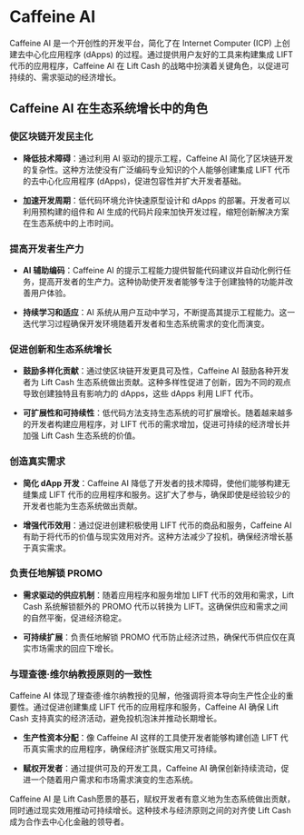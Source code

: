 # Caffeine AI

Caffeine AI 是一个开创性的开发平台，简化了在 Internet Computer (ICP) 上创建去中心化应用程序 (dApps) 的过程。通过提供用户友好的工具来构建集成 LIFT 代币的应用程序，Caffeine AI 在 Lift Cash 的战略中扮演着关键角色，以促进可持续的、需求驱动的经济增长。

## Caffeine AI 在生态系统增长中的角色
### 使区块链开发民主化

- **降低技术障碍**：通过利用 AI 驱动的提示工程，Caffeine AI 简化了区块链开发的复杂性。这种方法使没有广泛编码专业知识的个人能够创建集成 LIFT 代币的去中心化应用程序 (dApps)，促进包容性并扩大开发者基础。

- **加速开发周期**：低代码环境允许快速原型设计和 dApps 的部署。开发者可以利用预构建的组件和 AI 生成的代码片段来加快开发过程，缩短创新解决方案在生态系统中的上市时间。

### 提高开发者生产力

- **AI 辅助编码**：Caffeine AI 的提示工程能力提供智能代码建议并自动化例行任务，提高开发者的生产力。这种协助使开发者能够专注于创建独特的功能并改善用户体验。

- **持续学习和适应**：AI 系统从用户互动中学习，不断提高其提示工程能力。这一迭代学习过程确保开发环境随着开发者和生态系统需求的变化而演变。

### 促进创新和生态系统增长

- **鼓励多样化贡献**：通过使区块链开发更具可及性，Caffeine AI 鼓励各种开发者为 Lift Cash 生态系统做出贡献。这种多样性促进了创新，因为不同的观点导致创建独特且有影响力的 dApps，这些 dApps 利用 LIFT 代币。

- **可扩展性和可持续性**：低代码方法支持生态系统的可扩展增长。随着越来越多的开发者构建应用程序，对 LIFT 代币的需求增加，促进可持续的经济增长并加强 Lift Cash 生态系统的价值。

### 创造真实需求

- **简化 dApp 开发**：Caffeine AI 降低了开发者的技术障碍，使他们能够构建无缝集成 LIFT 代币的应用程序和服务。这扩大了参与，确保即使是经验较少的开发者也能为生态系统做出贡献。

- **增强代币效用**：通过促进创建积极使用 LIFT 代币的商品和服务，Caffeine AI 有助于将代币的价值与现实效用对齐。这种方法减少了投机，确保经济增长基于真实需求。

### 负责任地解锁 PROMO

- **需求驱动的供应机制**：随着应用程序和服务增加 LIFT 代币的效用和需求，Lift Cash 系统解锁额外的 PROMO 代币以转换为 LIFT。这确保供应和需求之间的自然平衡，促进经济稳定。

- **可持续扩展**：负责任地解锁 PROMO 代币防止经济过热，确保代币供应仅在真实市场需求的回应下增长。

### 与理查德·维尔纳教授原则的一致性

Caffeine AI 体现了理查德·维尔纳教授的见解，他强调将资本导向生产性企业的重要性。通过促进创建集成 LIFT 代币的应用程序和服务，Caffeine AI 确保 Lift Cash 支持真实的经济活动，避免投机泡沫并推动长期增长。

- **生产性资本分配**：像 Caffeine AI 这样的工具使开发者能够构建创造 LIFT 代币真实需求的应用程序，确保经济扩张既实用又可持续。

- **赋权开发者**：通过提供可及的开发工具，Caffeine AI 确保创新持续流动，促进一个随着用户需求和市场需求演变的生态系统。

Caffeine AI 是 Lift Cash愿景的基石，赋权开发者有意义地为生态系统做出贡献，同时通过现实效用推动可持续增长。这种技术与经济原则之间的对齐使 Lift Cash 成为合作去中心化金融的领导者。
